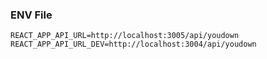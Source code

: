 ### ENV File

`REACT_APP_API_URL=http://localhost:3005/api/youdown
REACT_APP_API_URL_DEV=http://localhost:3004/api/youdown`